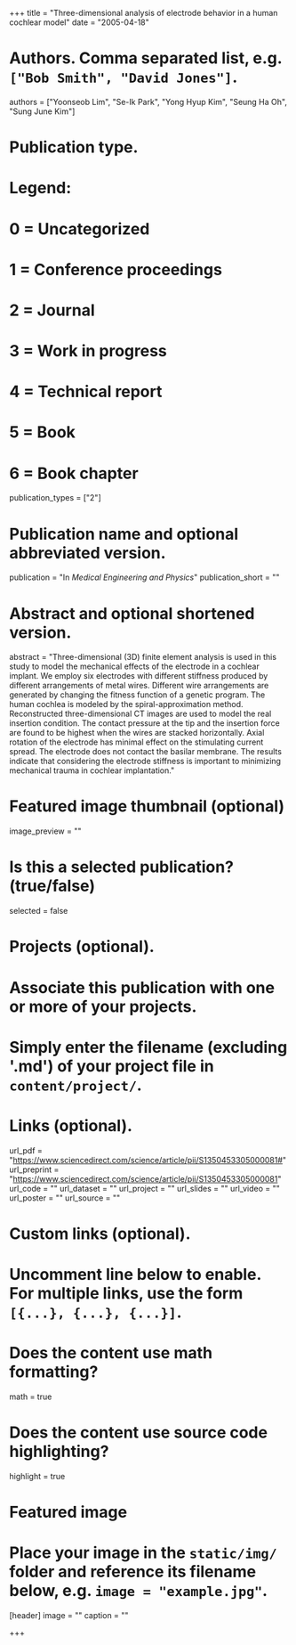 +++
title = "Three-dimensional analysis of electrode behavior in a human cochlear model"
date = "2005-04-18"

# Authors. Comma separated list, e.g. `["Bob Smith", "David Jones"]`.
authors = ["Yoonseob Lim", "Se-Ik Park", "Yong Hyup Kim", "Seung Ha Oh", "Sung June Kim"]

# Publication type.
# Legend:
# 0 = Uncategorized
# 1 = Conference proceedings
# 2 = Journal
# 3 = Work in progress
# 4 = Technical report
# 5 = Book
# 6 = Book chapter
publication_types = ["2"]

# Publication name and optional abbreviated version.
publication = "In *Medical Engineering and Physics*"
publication_short = ""

# Abstract and optional shortened version.
abstract = "Three-dimensional (3D) finite element analysis is used in this study to model the mechanical effects of the electrode in a cochlear implant. We employ six electrodes with different stiffness produced by different arrangements of metal wires. Different wire arrangements are generated by changing the fitness function of a genetic program. The human cochlea is modeled by the spiral-approximation method. Reconstructed three-dimensional CT images are used to model the real insertion condition. The contact pressure at the tip and the insertion force are found to be highest when the wires are stacked horizontally. Axial rotation of the electrode has minimal effect on the stimulating current spread. The electrode does not contact the basilar membrane. The results indicate that considering the electrode stiffness is important to minimizing mechanical trauma in cochlear implantation."

# Featured image thumbnail (optional)
image_preview = ""

# Is this a selected publication? (true/false)
selected = false

# Projects (optional).
#   Associate this publication with one or more of your projects.
#   Simply enter the filename (excluding '.md') of your project file in `content/project/`.


# Links (optional).
url_pdf = "https://www.sciencedirect.com/science/article/pii/S1350453305000081#"
url_preprint = "https://www.sciencedirect.com/science/article/pii/S1350453305000081"
url_code = ""
url_dataset = ""
url_project = ""
url_slides = ""
url_video = ""
url_poster = ""
url_source = ""

# Custom links (optional).
#   Uncomment line below to enable. For multiple links, use the form `[{...}, {...}, {...}]`.


# Does the content use math formatting?
math = true

# Does the content use source code highlighting?
highlight = true

# Featured image
# Place your image in the `static/img/` folder and reference its filename below, e.g. `image = "example.jpg"`.
[header]
image = "" 
caption = ""

+++